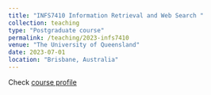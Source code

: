```yaml
---
title: "INFS7410 Information Retrieval and Web Search "
collection: teaching
type: "Postgraduate course"
permalink: /teaching/2023-infs7410
venue: "The University of Queensland"
date: 2023-07-01
location: "Brisbane, Australia"
---
```


Check [course profile](https://programs-courses.uq.edu.au/course.html?course_code=INFS7410)